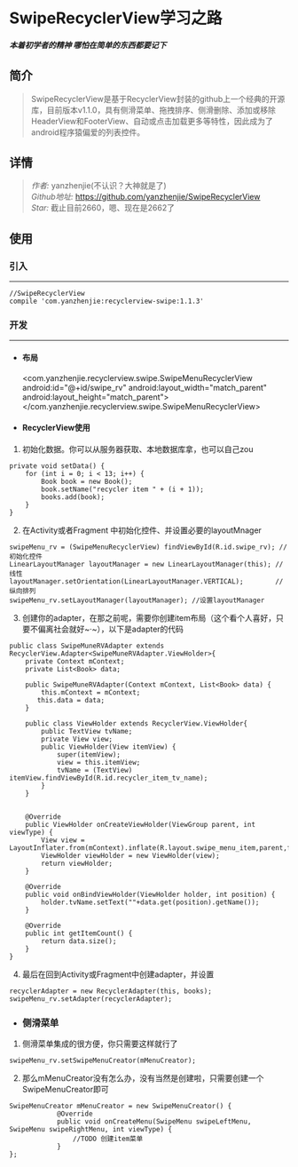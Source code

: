 # **SwipeRecyclerView学习之路**

#### _本着初学者的精神 哪怕在简单的东西都要记下_

## 简介
> SwipeRecyclerView是基于RecyclerView封装的github上一个经典的开源库，目前版本v1.1.0，具有侧滑菜单、拖拽排序、侧滑删除、添加或移除HeaderView和FooterView、自动或点击加载更多等特性，因此成为了android程序猿偏爱的列表控件。


## 详情
> *作者:* yanzhenjie(不认识？大神就是了)  
> *Github地址:* https://github.com/yanzhenjie/SwipeRecyclerView  
> *Star:* 截止目前2660，嗯、现在是2662了


## 使用
### 引入
----------------
	//SwipeRecyclerView
	compile 'com.yanzhenjie:recyclerview-swipe:1.1.3'


### 开发
------------------------------------------------------
* #### 布局
	<com.yanzhenjie.recyclerview.swipe.SwipeMenuRecyclerView
	    android:id="@+id/swipe_rv"
	    android:layout_width="match_parent"
	    android:layout_height="match_parent">
	</com.yanzhenjie.recyclerview.swipe.SwipeMenuRecyclerView>

* #### RecyclerView使用
1. 初始化数据。你可以从服务器获取、本地数据库拿，也可以自己zou  
> 
	private void setData() {  
		for (int i = 0; i < 13; i++) {  
			Book book = new Book();  
			book.setName("recycler item " + (i + 1));  
			books.add(book);  
		}  
	}

2. 在Activity或者Fragment 中初始化控件、并设置必要的layoutMnager  
> 
	swipeMenu_rv = (SwipeMenuRecyclerView) findViewById(R.id.swipe_rv); //初始化控件
	LinearLayoutManager layoutManager = new LinearLayoutManager(this); //线性
	layoutManager.setOrientation(LinearLayoutManager.VERTICAL);        //纵向排列
	swipeMenu_rv.setLayoutManager(layoutManager); //设置layoutManager
3. 创建你的adapter，在那之前呢，需要你创建item布局（这个看个人喜好，只要不偏离社会就好~·~），以下是adapter的代码  
> 
	public class SwipeMuneRVAdapter extends RecyclerView.Adapter<SwipeMuneRVAdapter.ViewHolder>{
	    private Context mContext;
	    private List<Book> data;
	
	    public SwipeMuneRVAdapter(Context mContext, List<Book> data) {
	        this.mContext = mContext;
 	       this.data = data;
	    }

	    public class ViewHolder extends RecyclerView.ViewHolder{
	        public TextView tvName;
	        private View view;
	        public ViewHolder(View itemView) {
	            super(itemView);
	            view = this.itemView;
	            tvName = (TextView) itemView.findViewById(R.id.recycler_item_tv_name);
	        }
	    }


	    @Override
	    public ViewHolder onCreateViewHolder(ViewGroup parent, int viewType) {
	        View view = LayoutInflater.from(mContext).inflate(R.layout.swipe_menu_item,parent,false);
	        ViewHolder viewHolder = new ViewHolder(view);
	        return viewHolder;
	    }

	    @Override
	    public void onBindViewHolder(ViewHolder holder, int position) {
	        holder.tvName.setText(""+data.get(position).getName());
	    }

	    @Override
	    public int getItemCount() {
	        return data.size();
	    }
	}

4. 最后在回到Activity或Fragment中创建adapter，并设置  
> 
	recyclerAdapter = new RecyclerAdapter(this, books);
	swipeMenu_rv.setAdapter(recyclerAdapter);

* ### 侧滑菜单
1. 侧滑菜单集成的很方便，你只需要这样就行了  
> 
	swipeMenu_rv.setSwipeMenuCreator(mMenuCreator);
2. 那么mMenuCreator没有怎么办，没有当然是创建啦，只需要创建一个SwipeMenuCreator即可  
> 
	SwipeMenuCreator mMenuCreator = new SwipeMenuCreator() {
	            @Override
	            public void onCreateMenu(SwipeMenu swipeLeftMenu, SwipeMenu swipeRightMenu, int viewType) {
	            	//TODO 创建item菜单
	            }
	};
